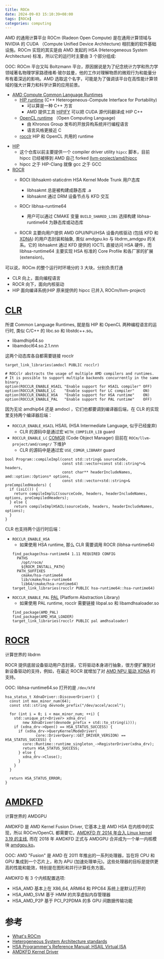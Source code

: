 ```yaml
---
title: ROCm
date: 2024-09-03 15:10:39+08:00
tags: [ROCm]
categories: computing
---
```


AMD 的通用计算平台 ROCm (Radeon Open Compute) 是在通用计算领域与 NVIDIA 的 CUDA （Compute Unified Device Architecture) 相抗衡的软件基础设施。ROCm 实现的其实是由 AMD 发起的 HSA (Heterogeneous System Architecture) 标准，所以它的运行时主要由 3 个部分组成:

OOC: ROCm 平台又叫 Boltzmann 平台，原因据说是为了纪念统计力学和热力学领域著名物理学家路德维希·玻尔兹曼，他的工作对理解物质的微观行为和能量分布有着深远的影响。AMD 选取这个名字，可能是为了强调该平台在高性能计算领域的强大计算力和科学计算的应用前景。

- [AMD Compute Common Language Runtimes](https://github.com/ROCm/clr)
    - [HIP runtime](https://github.com/ROCm/HIP) (C++ Heterogeneous-Compute Interface for Portability)
        - 可以算是一种 C++ 方言
        - AMD 提供工具 [HIPIFY](https://github.com/ROCm/HIPIFY) 可以把 CUDA 源代码翻译成 HIP C++
    - [OpenCL runtime](https://www.khronos.org/opencl/) （Open Computing Language)
        - 由 Khronos Group 发布的开放异构系统并行编程语言
        - 语言风格更接近 C
    - [rocclr](https://github.com/ROCm/clr/tree/amd-staging/rocclr) HIP 和 OpenCL 共用的 runtime

<!--more-->

- [HIP](https://github.com/ROCm/HIP)
    - 这个仓库以前主要提供一个 compiler driver utility `hipcc` 脚本，目前 hipcc 已经被移到 AMD 自己 forked [llvm-project/amd/hipcc](https://github.com/ROCm/llvm-project/tree/amd-staging/amd/hipcc)
    - hipcc 之于 HIP-Clang 就像 gcc 之于 GCC
- [ROCR](https://github.com/ROCm/ROCR-Runtime)
    - ROCt libhsakmt-staticdrm HSA Kernel Mode Trunk 用户态库
        - libhsakmt 总是被构建成静态库 .a
        - libhsakmt 通过 DRM 设备节点与 KFD 交互
    - ROCr libhsa-runtime64 
        - 用户可以通过 CMAKE 变量 `BUILD_SHARED_LIBS` 选择构建 libhsa-runtime64 为静态库或动态库

    - ROCR 主要向用户提供 AMD GPU/NPU/HSA 设备内核驱动 (包括 KFD 和 [XDNA](https://patchwork.freedesktop.org/series/136294/)) 的用户态封装和抽象, 类似 amdgpu.ko 与 libdrm_amdgpu 的关系。它的 libhsakmt 通过 KFD 提供的 IOCTL 直接访问 HSA 硬件，而 libhsa-runtime64 主要实现 HSA 标准的 Core Profile 和各厂家的扩展 (extension)。

可以说，ROCm 的整个运行时环境分的 3 大块，分别负责打通
- CLR   向上，面向编程语言
- ROCR  向下，面向内核驱动
- HIP   面向编译系统(HIP 原来提供的 hipcc 已并入 ROCm/llvm-project)

# [CLR](https://github.com/ROCm/clr)

所谓 Common Language Runtimes, 就是指 HIP 和 OpenCL 两种编程语言的运行时, 类似 C/C++ 的 libc.so 和 libstdc++.so。
- libamdhip64.so
- libamdocl64.so.2.1.nnn

这两个动态库各自都需要链接 rocclr

```
target_link_libraries(amdocl PUBLIC rocclr)
```

```
# ROCclr abstracts the usage of multiple AMD compilers and runtimes.
# It is possible to support multiple backends concurrently in the same binary.
option(ROCCLR_ENABLE_HSAIL "Enable support for HSAIL compiler" OFF)
option(ROCCLR_ENABLE_LC    "Enable support for LC compiler"    ON)
option(ROCCLR_ENABLE_HSA   "Enable support for HSA runtime"    ON)
option(ROCCLR_ENABLE_PAL   "Enable support for PAL runtime"    OFF)
```

因为无论 amdhip64 还是 amdocl ，它们也都要调到编译器后端，在 CLR 的实现里支持两个编译器后端：
- `ROCCLR_ENABLE_HSAIL` HSAIL (HSA Intermediate Language, 似乎已经废弃)
    - CLR 的源码中是通过宏 `WITH_COMPILER_LIB` guard
- `ROCCLR_ENABLE_LC`    [COMGR](https://github.com/ROCm/llvm-project/tree/amd-staging/amd/comgr) (Code Object Manager) 目前在 `ROCm/llvm-project/amd/comgr/` 下维护
    - CLR 的源码中是通过宏 `USE_COMGR_LIBRARY` guard

```
bool Program::compileImpl(const std::string& sourceCode,
                          const std::vector<const std::string*>& headers,
                          const char** headerIncludeNames, amd::option::Options* options,
                          const std::vector<std::string>& preCompiledHeaders) {
  if (isLC()) {
    return compileImplLC(sourceCode, headers, headerIncludeNames, options, preCompiledHeaders);
  } else {
    return compileImplHSAIL(sourceCode, headers, headerIncludeNames, options);
  }
}
```

CLR 也支持两个运行时后端：
- `ROCCLR_ENABLE_HSA`
    - 如果使用 HSA runtime, 那么 CLR 需要调用 ROCR (libhsa-runtime64)
    ```
    find_package(hsa-runtime64 1.11 REQUIRED CONFIG
      PATHS
        /opt/rocm/
        ${ROCM_INSTALL_PATH}
      PATH_SUFFIXES
        cmake/hsa-runtime64
        lib/cmake/hsa-runtime64
        lib64/cmake/hsa-runtime64)
    target_link_libraries(rocclr PUBLIC hsa-runtime64::hsa-runtime64)
    ```
- `ROCCLR_ENABLE_PAL` [PAL](https://github.com/GPUOpen-Drivers/pal) (Platform Abstraction Library)
    - 如果使用 PAL runtime, rocclr 需要链接 libpal.so 和 libamdhsaloader.so
    ```
    find_package(AMD_PAL)
    find_package(AMD_HSA_LOADER)
    target_link_libraries(rocclr PUBLIC pal amdhsaloader)
    ```

# [ROCR](https://github.com/ROCm/ROCR-Runtime)

计算世界的 libdrm

ROCR 提供底层设备驱动用户态封装，它将驱动本身进行抽象，很方便扩展到对新设备驱动的支持，例如，在最近 ROCR 就增加了对 [AMD NPU 驱动 XDNA](https://patchwork.freedesktop.org/series/136294/) 的支持。

OOC: libhsa-runtime64.so 打开的是 `/dev/kfd`

```
hsa_status_t XdnaDriver::DiscoverDriver() {
  const int max_minor_num(64);
  const std::string devnode_prefix("/dev/accel/accel");

  for (int i = 0; i < max_minor_num; ++i) {
    std::unique_ptr<Driver> xdna_drv(
        new XdnaDriver(devnode_prefix + std::to_string(i)));
    if (xdna_drv->Open() == HSA_STATUS_SUCCESS) {
      if (xdna_drv->QueryKernelModeDriver(
              core::DriverQuery::GET_DRIVER_VERSION) == HSA_STATUS_SUCCESS) {
        core::Runtime::runtime_singleton_->RegisterDriver(xdna_drv);
        return HSA_STATUS_SUCCESS;
      } else {
        xdna_drv->Close();
      }
    }
  }

  return HSA_STATUS_ERROR;
}
```

# [AMDKFD](https://github.com/ROCm/ROCK-Kernel-Driver)

计算世界的 AMDGPU

AMDKFD 是 AMD Kernel Fusion Driver, 它基本上是 AMD HSA 在内核中的实现，所以 ROCm/OpenCL 都需要它。[AMDKFD 在 2014 年合入 Linux kernel 3.19 的主线](https://lwn.net/Articles/619581/), 而在 2018 年 AMDKFD 正式与 AMDGPU 合并成为一个单一内核模块 [amdgpu.ko](https://lists.freedesktop.org/archives/amd-gfx/2018-July/023673.html)。

OOC: AMD "Fusion" 是 AMD 在 2011 年推出的一系列处理器，旨在将 CPU 和 GPU 集成到一个芯片上，称为 APU (加速处理单元)。这些处理器的目标是提供更高的性能和能效，特别是在图形和并行计算任务方面。

AMDKFD 有 3 个内核配置选项:
- HSA_AMD     基本上在 X86_64, ARM64 和 PPC64 系统上是默认打开的
- HSA_AMD_SVM 基于 HMM 的共享虚拟内存管理器
- HSA_AMD_P2P 基于 PCI_P2PDMA 的多 GPU 间数据传输功能

# 参考
- [What's ROCm](https://rocm.docs.amd.com/en/latest/what-is-rocm.html)
- [Heterogeneous System Architecture standards](https://hsafoundation.com/standards/)
- [HSA Programmer's Reference Manual: HSAIL Virtual ISA](https://www.hsafoundation.com/wp-content/uploads/2021/02/HSA-PRM-1.1.1.pdf)
- [AMDKFD Kernel Driver](https://lwn.net/Articles/619581/)